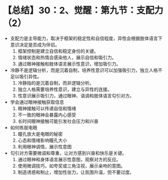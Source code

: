 # 【总结】30：2、觉醒：第九节：支配力（2）

-   支配力是主导能力，取决于框架的稳定性和自信程度，异性会根据肢体语言下意识决定是否成为伴侣。
    1.  框架控制是建立自信和稳定身份的关键。
    2.  情绪状态和热情会感染他人，展示自信和吸引力。
    3.  通过眼神接触和肢体语言展示性意识，增加吸引力。
-   冷静不是逻辑分析，而是沉着自制，培养性意识可以加强吸引力，独立人格不足以吸引异性。
    1.  冷静指的是沉着自制，而非逻辑分析。
    2.  独立人格需要培养性意识，建立与异性的连接。
    3.  性意识展示吸引力，通过眼神、语调和肢体语言勾引对方。
-   学会通过眼神接触获取信息
    1.  眼神接触可以传递自信和情绪
    2.  不一致的眼神会暴露内心感受
    3.  长时间眼神接触可能引发社会压力和兴奋
-   如何练就电眼
    1.  瞳孔放大是电眼的秘密
    2.  心态和情绪影响瞳孔大小
    3.  利用眼神调情，展示性意图
-   勾引对方需要微调和尊重，让对方感到兴奋和快乐是关键。
    1.  通过眼神和身体语言展示性意图，观察对方的反应。
    2.  使用微调技巧，如夸奖或三角注视，展示亲吻的意图。
    3.  制造诱惑和制止，增加性张力，让氛围升温，但不要过度。